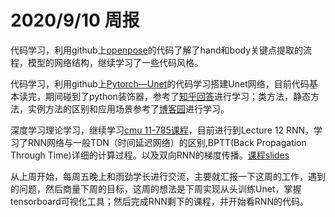 #  2020/9/10 周报
代码学习，利用github上[openpose](https://github.com/CMU-Perceptual-Computing-Lab/openpose)的代码了解了hand和body关键点提取的流程，模型的网络结构，继续学习了一些代码风格。

代码学习，利用github上[Pytorch—Unet](https://github.com/milesial/Pytorch-UNet)的代码学习搭建Unet网络，目前代码基本读完，期间碰到了python装饰器，参考了[知乎回答](https://www.zhihu.com/question/325817179/answer/798679602)进行学习；类方法，静态方法，实例方法的区别和应用场景参考了[博客园](https://www.cnblogs.com/mrwuzs/p/10899498.html)进行学习。

深度学习理论学习，继续学习[cmu 11-785课程](https://www.cs.cmu.edu/~bhiksha/courses/deeplearning/Spring.2019/www/)，目前进行到Lecture 12 RNN，学习了RNN网络与一般TDN（时间延迟网络）的区别,BPTT(Back Propagation Through Time)详细的计算过程。以及双向RNN的梯度传播。[课程slides](https://www.cs.cmu.edu/~bhiksha/courses/deeplearning/Spring.2019/www/slides.spring19/lec11.recurrent.pdf)

从上周开始，每周五晚上和雨劲学长进行交流，主要就汇报一下这周的工作，遇到的问题，然后商量下周的目标，这周的想法是下周实现从头训练Unet，掌握tensorboard可视化工具；然后完成RNN剩下的课程，并开始看RNN的代码。